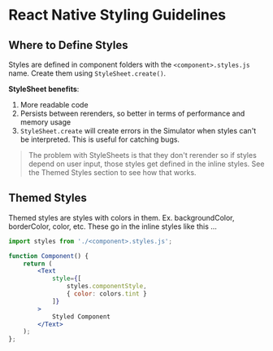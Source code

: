 # React Native Styling Guidelines

## Where to Define Styles

Styles are defined in component folders with the `<component>.styles.js` name. Create them using `StyleSheet.create()`. 

**StyleSheet benefits**:

1. More readable code
2. Persists between rerenders, so better in terms of performance and memory usage
3. `StyleSheet.create` will create errors in the Simulator when styles can't be interpreted. This is useful for catching bugs.

> The problem with StyleSheets is that they don't rerender so if styles depend on user input, those styles get defined in the inline styles. See the Themed Styles section to see how that works.

## Themed Styles

Themed styles are styles with colors in them. Ex. backgroundColor, borderColor, color, etc. These go in the inline styles like this ...

```jsx
import styles from './<component>.styles.js';

function Component() {
    return (
        <Text 
            style={[
                styles.componentStyle,
                { color: colors.tint }
            ]}
        >
            Styled Component
        </Text>
    );
};
```


<!-- ## Where to Define Styles



Styles can either be theme-related or not. "Theme-related" means that a style contains some sort of color attributes (backgroundColor, color, borderColor). "Non-theme-related" styles may not contain no color attributes.

All non-theme-related styles must be defined in the `/styles` directory and `src/styles/index.js` contains the final export after gathering all appropriate styles. Unlike some React Native applications, we are not using `StyleSheet.create()` and instead store styles as plain JS objects. There are also many helper styles available for direct use in components.


## When to Create a New Style

If we need some minimal set of styling rules applied to a single-use component, then it's almost always better to use an array of helper styles rather than create an entirely new style if it will only be used once. Resist the urge to create a new style for every new element added to a screen. There is a very good chance the style we are adding is a "single-use" style.

```jsx
// Bad - Since we only use this style once in this component
const TextWithPadding = props => (
    <Text style={styles.textWithPadding}>
        {props.children}
    </Text>
)

// Good
const TextWithPadding = props => (
    <Text
        style={[
            styles.p5,
            styles.noWrap,
        ]}
    >
        {props.children}
    </Text>
)
```

On the other hand, if we are copying and pasting some chunks of JSX from one place to another, then that might be a sign that we need a new reusable style.


## Use the "Rule of Three"

In order to resist the urge to preoptimize and have many single-use components, use this principle:

Any array of styles associated with a single type of React element that has at least 3 identical usages should be refactored into:

- A new reusable style that can be used in many places e.g. `styles.button`
- If that style has modifiers or style variations, then those styles should follow a naming convention of `styles.elementModifer` e.g. `styles.buttonSuccess`
- If a reusable style has 3 or more modifiers, it should be refactored into a component with props to modify the styles e.g.

```jsx
<Button title="Submit" success large />
```


## Inline Styles

**Inline styles are mostly forbidden.** If we run into a case where we feel it's necessary to conditionally render some styles,  we should either create a helper function then pass any modifying parameters to that function or if the styles to be added are theme related we put them in as inline styles. Small helper functions can be written directly in `index.js`, but larger, more complex methods should be put in their own modules and imported into `index.js`.

```jsx
// Bad - Do not use inline styles
const TextWithPadding = props => (
    <Text style={{
        padding: 10,
        whiteSpace: props.shouldWrap ? 'wrap' : 'nowrap',
    }}>
        {props.children}
    </Text>
)

// Good
const TextWithPadding = props => (
    <Text
        style={[
            styles.p5,
            getTextWrapStyle(props.shouldWrap)
        ]}
    >
        {props.children}
    </Text>
)
```

## How to Reuse Styles

There are many styles in the `exportStyles.js` file. It is generally a bad practice to grab a style meant for a _specific_ use case and utilize it for some other more _general_ use case without changing its name to make it more general. If we think we see a style that might be appropriate for reuse, but does not have a generic name, then we should **rename it** instead of using it directly.

```jsx
// Bad - Reuses style without generalizing style name
const SettingsScreen = props => (
    <View>
        <Text style={[styles.settingsScreenText]}>
            roommatefinder
        </Text>
    </View>
)

const SomeOtherScreen = props => (
    <View>
        <Text style={[styles.settingsScreenText]}>
            new roommatefinder
        </Text>
    </View>
)

// Good
const SettingsScreen = props => (
    <View>
        <Text style={[styles.defaultScreenText]}>
            roommatefinder
        </Text>
    </View>
)

const SomeOtherScreen = props => (
    <View>
        <Text style={[styles.defaultScreenText]}>
            new roommatefinder
        </Text>
    </View>
)
```

## When and How to Pass Styles via Props

In some cases, we may want a more complex component to allow a parent to modify a style of one of its child elements. In other cases, we may have a very simple component that has one child which has a `style` prop. Let's look at how to handle these two examples.


### Complex Component

Always pass style props with a name that describes which child element styles will be modified. All style props should accept an `Array` of style `Object` and have a pluralized name e.g. `headerStyles`

```jsx
// Bad - props.style should not be used in complex components
const SettingsScreen = props => (
  <View>
      <Header
          style={[
              styles.defaultHeader,
              props.style,
          ]}
      />
      <Body style={props.bodyStyles} />
      ...
  </View>
)

// Bad - style with a flexible type requires extra handling
const SettingsScreen = props => {
  const extraHeaderStyles = _.isArray(props.headerStyle)
      ? props.headerStyle
      : [props.headerStyle];
  return (
      <View>
          <Header
              style={[
                  styles.defaultHeader,
                  ...extraHeaderStyles,
              ]}
          />
          <Body style={[props.bodyStyle]} />
          ...
      </View>
  )
}

// Bad - Uses a singular and passes a single style object
const SettingsScreen = props => (
  <View>
      <Header
          style={[
              styles.defaultHeader,
              props.headerStyle,
          ]}
      />
      ...
  </View>
)

// Good - Uses a plural and passes an array of style objects with spread syntax
const SettingsScreen = props => (
  <View>
    <Header
        style={[
            styles.defaultHeader,
            ...props.headerStyles,
        ]}
    />
    ...
  </View>
)
```


### Simple Component

The only time we should allow a component to have a `style` prop with `PropTypes.any` is when we are wrapping a single child that has a flexible `style` type that accepts both `Array` or `Object` types.

```jsx
// Good
const CustomText = props => (
    <Text style={props.style}>{props.children}</Text>
)

// Good
const CustomText = props => {
        const propsStyle = _.isArray(props.style)
            ? props.style
            : [props.style];
}(
    <Text
        style={[
            styles.defaultCustomText,
            ...propsStyle,
        ]}
    >
        {props.children}
    </Text>
)
```

In that last example, there is just one simple element and no ambiguity about what `props.style` refers to. The component is used in many places and has some default styles, therefore we must add custom style handling behavior. -->